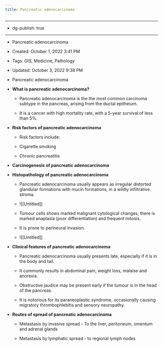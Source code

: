 ```yaml
---
title: Pancreatic adenocarcinoma
---
```


- --

- dg-publish: true

- --

- Pancreatic adenocarcinoma

- Created: October 1, 2022 3:41 PM

- Tags: GIS, Medicine, Pathology

- Updated: October 3, 2022 9:38 PM

- Pancreatic adenocarcinoma

- **What is pancreatic adenocarcinoma?**
	 - Pancreatic adenocarcinoma is the the most common carcinoma subtype in the pancreas, arising from the ductal epitheium.

	 - It is a cancer with high mortality rate, with a 5-year survival of less than 5%.

- **Risk factors of pancreatic adenocarcinoma**
	 - Risk factors include:

	 - Cigarette smoking

	 - Chronic pancreatitis

- **Carcinogenesis of pancreatic adenocarcinoma**

- **Histopathology of pancreatic adenocarcinoma**
	 - Pancreatic adenocarcinoma usually appears as irregular distorted glandular formations with mucin formations, in a wildly infiltrative stroma.

	 - ![[Untitled]]

	 - Tumour cells shows marked malignant cytological changes, there is marked anaplasia (poor differentiation) and frequent mitosis.

	 - It is prone to perineural invasion.

	 - ![[Untitled]]

- **Clinical features of pancreatic adenocarcinoma**
	 - Pancreatic adenocarcinoma usually presents late, especially if it is in the body and tail.

	 - It commonly results in abdominal pain, weight loss, malaise and anorexia.

	 - Obstructive jaudice may be present early if the tumour is in the head of the pancreas.

	 - It is notorious for its paraneoplastic syndrome, occasionally causing migratory thrombophlebitis and sensory neuropathy.

- **Routes of spread of pancreatic adenocarcinoma**
	 - Metastasis by invasive spread - To the liver, peritoneum, omentum and adrenal glands

	 - Metastasis by lymphatic spread - to regional lymph nodes
